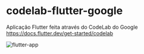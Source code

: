 # codelab-flutter-google

Aplicação Flutter feita através do CodeLab do Google https://docs.flutter.dev/get-started/codelab

![flutter-app](https://github.com/user-attachments/assets/fe9ac198-b605-4e4b-a1dc-2aafe3d7d374)
